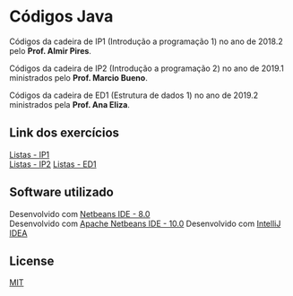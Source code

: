 # Códigos Java

Códigos da cadeira de IP1 (Introdução a programação 1) no ano de 2018.2 pelo **Prof. Almir Pires**.

Códigos da cadeira de IP2 (Introdução a programação 2) no ano de 2019.1 ministrados pelo **Prof. Marcio Bueno**.

Códigos da cadeira de ED1 (Estrutura de dados 1) no ano de 2019.2 ministrados pela **Prof. Ana Eliza**.

## Link dos exercícios

[Listas - IP1](https://github.com/luisfelipe3d/base-cod-java/tree/master/c3.unicap.br.almir.ip1/src)  
[Listas - IP2](https://github.com/luisfelipe3d/base-cod-java/tree/master/c3.unicap.br.marcio.ip2/src)
[Listas - ED1](https://github.com/luisfelipe3d/base-cod-java/tree/master/c3.unicap.br.ana.ed1)

## Software utilizado

Desenvolvido com [Netbeans IDE - 8.0](https://netbeans.org/downloads/8.0.2/)  
Desenvolvido com [Apache Netbeans IDE - 10.0](https://netbeans.apache.org/download/nb100/nb100.html)
Desenvolvido com [IntelliJ IDEA](https://www.jetbrains.com/idea/download/index.html)
## License
[MIT](https://github.com/luisfelipe3d/base-cod-java/blob/master/LICENSE)



